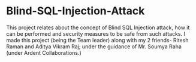 # Blind-SQL-Injection-Attack

This project relates about the concept of Blind SQL Injection attack, how it can be performed and security measures to be safe from such attacks. I made this project (being the Team leader) along with my 2 friends- Ritesh Raman and Aditya Vikram Raj; under the guidance of Mr. Soumya Raha (under Ardent Collaborations.)
